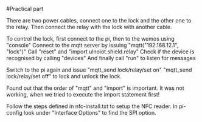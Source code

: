 #Practical part

There are two power cables, connect one to the lock and the other one to the relay.
Then connect the relay with the lock with another cable.

To control the lock, first connect to the pi, then to the wemos using "console"
Connect to the mqtt server by issuing "mqtt("192.168.12.1", "lock")"
Call "reset" and "import ulnoiot.shield.relay"
Check if the device is recognised by calling "devices"
And finally call "run" to listen for messages

Switch to the pi again and issue "mqtt_send lock/relay/set on" "mqtt_send lock/relay/set off" to lock and unlock the lock.

Found out that the order of "mqtt" and "import" is important. It was not working, when we tried to execute the import statement first!

Follow the steps defined in nfc-install.txt to setup the NFC reader.
In pi-config look under "Interface Options" to find the SPI option.
